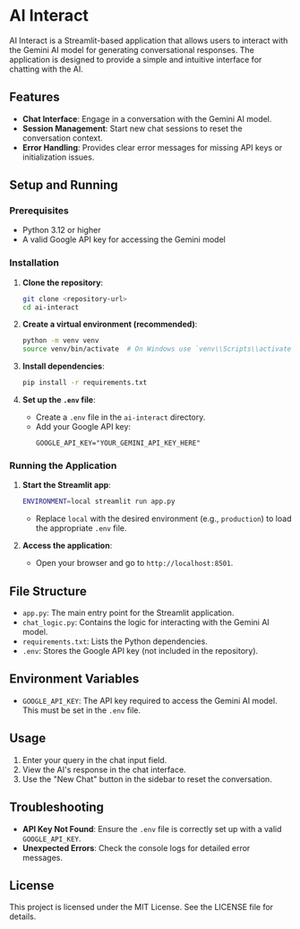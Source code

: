 # AI Interact

AI Interact is a Streamlit-based application that allows users to interact with the Gemini AI model for generating conversational responses. The application is designed to provide a simple and intuitive interface for chatting with the AI.

## Features

- **Chat Interface**: Engage in a conversation with the Gemini AI model.
- **Session Management**: Start new chat sessions to reset the conversation context.
- **Error Handling**: Provides clear error messages for missing API keys or initialization issues.

## Setup and Running

### Prerequisites

- Python 3.12 or higher
- A valid Google API key for accessing the Gemini model

### Installation

1. **Clone the repository**:
   ```bash
   git clone <repository-url>
   cd ai-interact
   ```

2. **Create a virtual environment (recommended)**:
   ```bash
   python -m venv venv
   source venv/bin/activate  # On Windows use `venv\\Scripts\\activate`
   ```

3. **Install dependencies**:
   ```bash
   pip install -r requirements.txt
   ```

4. **Set up the `.env` file**:
   - Create a `.env` file in the `ai-interact` directory.
   - Add your Google API key:
     ```
     GOOGLE_API_KEY="YOUR_GEMINI_API_KEY_HERE"
     ```

### Running the Application

1. **Start the Streamlit app**:
   ```bash
   ENVIRONMENT=local streamlit run app.py
   ```

   - Replace `local` with the desired environment (e.g., `production`) to load the appropriate `.env` file.

2. **Access the application**:
   - Open your browser and go to `http://localhost:8501`.

## File Structure

- `app.py`: The main entry point for the Streamlit application.
- `chat_logic.py`: Contains the logic for interacting with the Gemini AI model.
- `requirements.txt`: Lists the Python dependencies.
- `.env`: Stores the Google API key (not included in the repository).

## Environment Variables

- `GOOGLE_API_KEY`: The API key required to access the Gemini AI model. This must be set in the `.env` file.

## Usage

1. Enter your query in the chat input field.
2. View the AI's response in the chat interface.
3. Use the "New Chat" button in the sidebar to reset the conversation.

## Troubleshooting

- **API Key Not Found**: Ensure the `.env` file is correctly set up with a valid `GOOGLE_API_KEY`.
- **Unexpected Errors**: Check the console logs for detailed error messages.

## License

This project is licensed under the MIT License. See the LICENSE file for details.